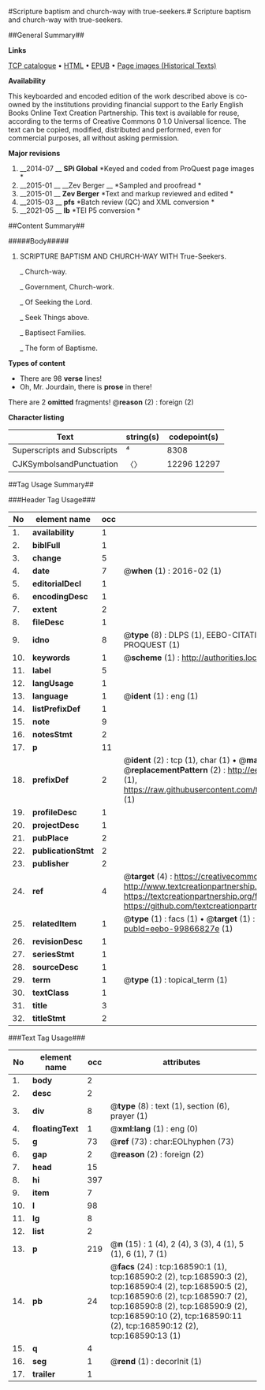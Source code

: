 #Scripture baptism and church-way with true-seekers.#
Scripture baptism and church-way with true-seekers.

##General Summary##

**Links**

[TCP catalogue](http://www.ota.ox.ac.uk/tcp/)  • 
[HTML](http://tei.it.ox.ac.uk/tcp/Texts-HTML/free/A92/A92758.html)  • 
[EPUB](http://tei.it.ox.ac.uk/tcp/Texts-EPUB/free/A92/A92758.epub) • 
[Page images (Historical Texts)](https://historicaltexts.jisc.ac.uk/eebo-99866827e)

**Availability**

This keyboarded and encoded edition of the work described above is co-owned by the
    institutions providing financial support to the Early English Books Online Text Creation
    Partnership. This text is available for reuse, according to the terms of  Creative Commons 0 1.0 Universal
    licence. The text can be copied, modified, distributed and performed, even for commercial
    purposes, all without asking permission.

**Major revisions**

1. __2014-07 __ __SPi Global__ *Keyed and coded from ProQuest page images *
1. __2015-01 __ __Zev Berger __ *Sampled and proofread *
1. __2015-01 __ __Zev Berger__ *Text and markup reviewed and edited *
1. __2015-03 __ __pfs__ *Batch review (QC) and XML conversion *
1. __2021-05 __ __lb__ *TEI P5 conversion *

##Content Summary##

#####Body#####

1. SCRIPTURE BAPTISM AND CHURCH-WAY WITH True-Seekers.

    _ Church-way.

    _ Government, Church-work.

    _ Of Seeking the Lord.

    _ Seek Things above.

    _ Baptisect Families.

    _ The form of Baptisme.

**Types of content**

  * There are 98 **verse** lines!
  * Oh, Mr. Jourdain, there is **prose** in there!

There are 2 **omitted** fragments! 
 @__reason__ (2) : foreign (2)

**Character listing**


|Text|string(s)|codepoint(s)|
|---|---|---|
|Superscripts             and Subscripts|⁴|8308|
|CJKSymbolsandPunctuation|〈〉|12296 12297|

##Tag Usage Summary##

###Header Tag Usage###

|No|element name|occ|attributes|
|---|---|---|---|
|1.|__availability__|1||
|2.|__biblFull__|1||
|3.|__change__|5||
|4.|__date__|7| @__when__ (1) : 2016-02 (1)|
|5.|__editorialDecl__|1||
|6.|__encodingDesc__|1||
|7.|__extent__|2||
|8.|__fileDesc__|1||
|9.|__idno__|8| @__type__ (8) : DLPS (1), EEBO-CITATION (1), VID (1), EEBO-PROQUEST (1), STC (3), PROQUEST (1)|
|10.|__keywords__|1| @__scheme__ (1) : http://authorities.loc.gov/ (1)|
|11.|__label__|5||
|12.|__langUsage__|1||
|13.|__language__|1| @__ident__ (1) : eng (1)|
|14.|__listPrefixDef__|1||
|15.|__note__|9||
|16.|__notesStmt__|2||
|17.|__p__|11||
|18.|__prefixDef__|2| @__ident__ (2) : tcp (1), char (1)  •  @__matchPattern__ (2) : ([0-9\-]+):([0-9IVX]+) (1), (.+) (1)  •  @__replacementPattern__ (2) : http://eebo.chadwyck.com/downloadtiff?vid=$1&page=$2 (1), https://raw.githubusercontent.com/textcreationpartnership/Texts/master/tcpchars.xml#$1 (1)|
|19.|__profileDesc__|1||
|20.|__projectDesc__|1||
|21.|__pubPlace__|2||
|22.|__publicationStmt__|2||
|23.|__publisher__|2||
|24.|__ref__|4| @__target__ (4) : https://creativecommons.org/publicdomain/zero/1.0/ (1), http://www.textcreationpartnership.org/docs/. (1), https://textcreationpartnership.org/faq/#faq05 (1), https://github.com/textcreationpartnership (1)|
|25.|__relatedItem__|1| @__type__ (1) : facs (1)  •  @__target__ (1) : https://data.historicaltexts.jisc.ac.uk/view?pubId=eebo-99866827e (1)|
|26.|__revisionDesc__|1||
|27.|__seriesStmt__|1||
|28.|__sourceDesc__|1||
|29.|__term__|1| @__type__ (1) : topical_term (1)|
|30.|__textClass__|1||
|31.|__title__|3||
|32.|__titleStmt__|2||


###Text Tag Usage###

|No|element name|occ|attributes|
|---|---|---|---|
|1.|__body__|2||
|2.|__desc__|2||
|3.|__div__|8| @__type__ (8) : text (1), section (6), prayer (1)|
|4.|__floatingText__|1| @__xml:lang__ (1) : eng (0)|
|5.|__g__|73| @__ref__ (73) : char:EOLhyphen (73)|
|6.|__gap__|2| @__reason__ (2) : foreign (2)|
|7.|__head__|15||
|8.|__hi__|397||
|9.|__item__|7||
|10.|__l__|98||
|11.|__lg__|8||
|12.|__list__|2||
|13.|__p__|219| @__n__ (15) : 1 (4), 2 (4), 3 (3), 4 (1), 5 (1), 6 (1), 7 (1)|
|14.|__pb__|24| @__facs__ (24) : tcp:168590:1 (1), tcp:168590:2 (2), tcp:168590:3 (2), tcp:168590:4 (2), tcp:168590:5 (2), tcp:168590:6 (2), tcp:168590:7 (2), tcp:168590:8 (2), tcp:168590:9 (2), tcp:168590:10 (2), tcp:168590:11 (2), tcp:168590:12 (2), tcp:168590:13 (1)|
|15.|__q__|4||
|16.|__seg__|1| @__rend__ (1) : decorInit (1)|
|17.|__trailer__|1||

